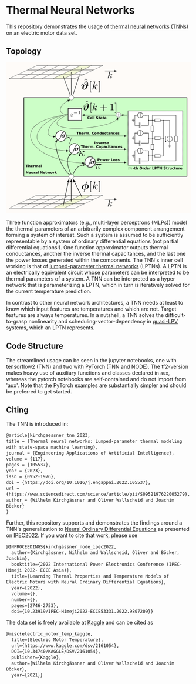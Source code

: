 # Thermal Neural Networks
This repository demonstrates the usage of [thermal neural networks (TNNs)](https://doi.org/10.1016/j.engappai.2022.105537) on an electric motor data set.

## Topology

![](img/topology.png)

Three function approximators (e.g., multi-layer perceptrons (MLPs)) model the thermal parameters of an arbitrarily complex component arrangement forming a system of interest.
Such a system is assumed to be sufficiently representable by a system of ordinary differential equations (not partial differential equations!).
One function approximator outputs thermal conductances, another the inverse thermal capacitances, and the last one the power losses generated within the components.
The TNN's inner cell working is that of [lumped-parameter thermal networks](https://en.wikipedia.org/wiki/Lumped-element_model#Thermal_systems) (LPTNs).
A LPTN is an electrically equivalent circuit whose parameters can be interpreted to be thermal parameters of a system.
A TNN can be interpreted as a hyper network that is parameterizing a LPTN, which in turn is iteratively solved for the current temperature prediction.

In contrast to other neural network architectures, a TNN needs at least to know which input features are temperatures and which are not.
Target features are always temperatures.
In a nutshell, a TNN solves the difficult-to-grasp nonlinearity and scheduling-vector-dependency in [quasi-LPV](https://en.wikipedia.org/wiki/Linear_parameter-varying_control) systems, which an LPTN represents.

## Code Structure

The streamlined usage can be seen in the jupyter notebooks, one with tensorflow2 (TNN) and two with PyTorch (TNN and NODE).
The tf2-version makes heavy use of auxiliary functions and classes declared in `aux`, whereas the pytorch notebooks are self-contained and do not import from 'aux'. 
Note that the PyTorch examples are substantially simpler and should be preferred to get started.

## Citing

The TNN is introduced in:
```
@article{kirchgaessner_tnn_2023,
title = {Thermal neural networks: Lumped-parameter thermal modeling with state-space machine learning},
journal = {Engineering Applications of Artificial Intelligence},
volume = {117},
pages = {105537},
year = {2023},
issn = {0952-1976},
doi = {https://doi.org/10.1016/j.engappai.2022.105537},
url = {https://www.sciencedirect.com/science/article/pii/S0952197622005279},
author = {Wilhelm Kirchgässner and Oliver Wallscheid and Joachim Böcker}
}
```

Further, this repository supports and demonstrates the findings around a TNN's generalization to [Neural Ordinary DIfferential Equations](https://arxiv.org/abs/1806.07366) as presented on [IPEC2022](https://www.ipec2022.org/index.html). 
If you want to cite that work, please use
```
@INPROCEEDINGS{kirchgässner_node_ipec2022,
  author={Kirchgässner, Wilhelm and Wallscheid, Oliver and Böcker, Joachim},
  booktitle={2022 International Power Electronics Conference (IPEC-Himeji 2022- ECCE Asia)}, 
  title={Learning Thermal Properties and Temperature Models of Electric Motors with Neural Ordinary Differential Equations}, 
  year={2022},
  volume={},
  number={},
  pages={2746-2753},
  doi={10.23919/IPEC-Himeji2022-ECCE53331.2022.9807209}}
```

The data set is freely available at [Kaggle](https://www.kaggle.com/wkirgsn/electric-motor-temperature) and can be cited as
```
@misc{electric_motor_temp_kaggle,
  title={Electric Motor Temperature},
  url={https://www.kaggle.com/dsv/2161054},
  DOI={10.34740/KAGGLE/DSV/2161054},
  publisher={Kaggle}, 
  author={Wilhelm Kirchgässner and Oliver Wallscheid and Joachim Böcker}, 
  year={2021}}
```
